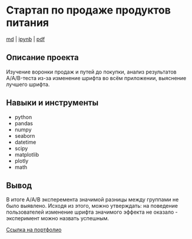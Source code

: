 # Стартап по продаже продуктов питания

[md](https://github.com/F-Sergei/Portfolio_yandex_practicum_-_data_analyst/blob/main/06.%20Стартап%20по%20продаже%20продуктов%20питания/A_startup_selling_food.md/A_startup_selling_food.md)  |  [ipynb](https://github.com/F-Sergei/Portfolio_yandex_practicum_-_data_analyst/blob/main/06.%20Стартап%20по%20продаже%20продуктов%20питания/A_startup_selling_food.ipynb)  |  [pdf](https://github.com/F-Sergei/Portfolio_yandex_practicum_-_data_analyst/blob/main/06.%20Стартап%20по%20продаже%20продуктов%20питания/A_startup_selling_food.pdf)

## Описание проекта

Изучение воронки продаж и путей до покупки, анализ результатов A/A/B-теста из-за изменение шрифта во всём приложении, выяснение лучшего шрифта.

## Навыки и инструменты

- python
- pandas
- numpy
- seaborn
- datetime
- scipy
- matplotlib
- plotly
- math


## Вывод

В итоге A/A/B эксперемента значимой разницы между группами не было выявлено. Исходя из этого, можно утверждать: на поведение пользователей изменение шрифта значимого эффекта не оказало - эксперимент можно назвать успешным.

[Ссылка на портфолио](https://github.com/F-Sergei/Portfolio_for_data_analyst/tree/main)